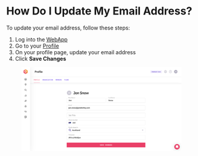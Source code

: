 # How Do I Update My Email Address?

To update your email address, follow these steps:&#x20;

1. Log into the [WebApp](https://control.predicthq.com/)
2. Go to your [Profile](https://control.predicthq.com/settings/profile)
3. On your profile page, update your email address
4. Click **Save Changes**

<figure><img src="../../.gitbook/assets/image (50).png" alt=""><figcaption></figcaption></figure>
